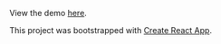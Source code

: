View the demo [here](https://mills3.github.io/recipe-box/).

This project was bootstrapped with [Create React App](https://github.com/facebookincubator/create-react-app).
